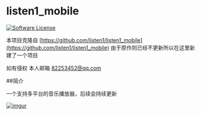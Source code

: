 # listen1_mobile

[![Software License](https://img.shields.io/badge/license-MIT-brightgreen.svg)](LICENSE)

本项目克隆自 [https://github.com/listen1/listen1_mobile](https://github.com/listen1/listen1_mobile)
由于原作则已经不更新所以在这里新建了一个项目

如有侵权 本人邮箱 [82253452@qq.com](82253452@qq.com)

##简介

一个支持多平台的音乐播放器，后续会持续更新

[![imgur](https://i.imgur.com/zYyaK92.png)]()



